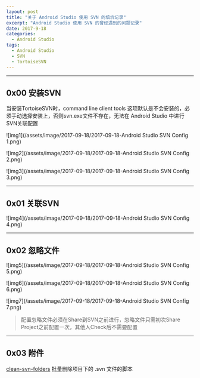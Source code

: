 ```yaml
---
layout: post
title: "关于 Android Studio 使用 SVN 的填坑记录"
excerpt: "Android Studio 使用 SVN 的曾经遇到的问题记录"
date: 2017-9-18
categories:
  - Android Studio
tags:
  - Android Studio
  - SVN
  - TortoiseSVN
---
```


-------------------

## 0x00 安装SVN

当安装TortoiseSVN时，command line client tools 这项默认是不会安装的，必须手动选择安装上，否则svn.exe文件不存在，无法在 Android Studio 中进行SVN关联配置

![img1](/assets/image/2017-09-18/2017-09-18-Android Studio SVN Config 1.png)  

![img2](/assets/image/2017-09-18/2017-09-18-Android Studio SVN Config 2.png)  

![img3](/assets/image/2017-09-18/2017-09-18-Android Studio SVN Config 3.png)  

-------------------

## 0x01 关联SVN  

![img4](/assets/image/2017-09-18/2017-09-18-Android Studio SVN Config 4.png)  

-------------------

## 0x02 忽略文件

![img5](/assets/image/2017-09-18/2017-09-18-Android Studio SVN Config 5.png) 

![img6](/assets/image/2017-09-18/2017-09-18-Android Studio SVN Config 6.png) 

![img7](/assets/image/2017-09-18/2017-09-18-Android Studio SVN Config 7.png) 

> 配置忽略文件必须在Share到SVN之前进行，忽略文件只需初次Share Project之前配置一次，其他人Check后不需要配置

-------------------

## 0x03 附件
[clean-svn-folders](https://github.com/RockyQu/RockyQu.github.io/tree/master/assets/file) 批量删除项目下的 .svn 文件的脚本